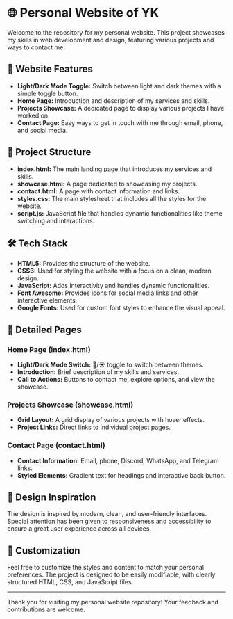 # 🌐 Personal Website of YK

Welcome to the repository for my personal website. This project showcases my skills in web development and design, featuring various projects and ways to contact me.

## 🚀 Website Features

- **Light/Dark Mode Toggle:** Switch between light and dark themes with a simple toggle button.
- **Home Page:** Introduction and description of my services and skills.
- **Projects Showcase:** A dedicated page to display various projects I have worked on.
- **Contact Page:** Easy ways to get in touch with me through email, phone, and social media.

## 📁 Project Structure

- **index.html:** The main landing page that introduces my services and skills.
- **showcase.html:** A page dedicated to showcasing my projects.
- **contact.html:** A page with contact information and links.
- **styles.css:** The main stylesheet that includes all the styles for the website.
- **script.js:** JavaScript file that handles dynamic functionalities like theme switching and interactions.

## 🛠️ Tech Stack

- **HTML5:** Provides the structure of the website.
- **CSS3:** Used for styling the website with a focus on a clean, modern design.
- **JavaScript:** Adds interactivity and handles dynamic functionalities.
- **Font Awesome:** Provides icons for social media links and other interactive elements.
- **Google Fonts:** Used for custom font styles to enhance the visual appeal.

## 📄 Detailed Pages

### Home Page (index.html)
- **Light/Dark Mode Switch:** 🌙/☀️ toggle to switch between themes.
- **Introduction:** Brief description of my skills and services.
- **Call to Actions:** Buttons to contact me, explore options, and view the showcase.

### Projects Showcase (showcase.html)
- **Grid Layout:** A grid display of various projects with hover effects.
- **Project Links:** Direct links to individual project pages.

### Contact Page (contact.html)
- **Contact Information:** Email, phone, Discord, WhatsApp, and Telegram links.
- **Styled Elements:** Gradient text for headings and interactive back button.

## 🎨 Design Inspiration

The design is inspired by modern, clean, and user-friendly interfaces. Special attention has been given to responsiveness and accessibility to ensure a great user experience across all devices.

## 🌈 Customization

Feel free to customize the styles and content to match your personal preferences. The project is designed to be easily modifiable, with clearly structured HTML, CSS, and JavaScript files.

---

Thank you for visiting my personal website repository! Your feedback and contributions are welcome.
